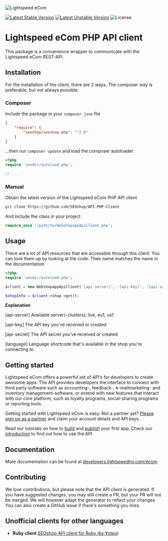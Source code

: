 ![Lightspeed eCom](http://developers.seoshop.com/assets/gfx/logo.png)

[![Latest Stable Version](http://img.shields.io/packagist/v/seoshop/seoshop-php.svg)](https://packagist.org/packages/seoshop/seoshop-php)
[![Latest Unstable Version](http://img.shields.io/packagist/vpre/seoshop/seoshop-php.svg)](https://packagist.org/packages/seoshop/seoshop-php)
![License](http://img.shields.io/badge/license-MIT-green.svg)

# Lightspeed eCom PHP API client
This package is a convenience wrapper to communicate with the Lightspeed eCom REST-API.

## Installation
For the installation of the client, there are 2 ways. The composer way is preferable, but not always possible.

### Composer
Include the package in your `composer.json` file
``` json
{
    "require": {
        "seoshop/seoshop-php": "^2.0"
    }
}
```

...then run `composer update` and load the composer autoloader:

``` php
<?php
require 'vendor/autoload.php';

// ...
```

### Manual
Obtain the latest version of the Lightspeed eCom PHP API client
``` bash
git clone https://github.com/SEOshop/API-PHP-Client
```

And include the class in your project
``` php
require_once '/path/to/WebshopappApiClient.php';
```

## Usage
There are a lot of API resources that are accessible through this client. You can look them up by looking at the code. Their name matches the name in the documentation.

``` php
<?php
require 'vendor/autoload.php';

$client = new WebshopappApiClient('[api-server]', '[api-key]', '[api-secret]', '[language]');

$shopInfo = $client->shop->get();
```

__Explanation__

[api-server]
Available server(-clusters): live, eu1, us1

[api-key]
The API key you've received or created

[api-secret]
The API secret you've received or created

[language]
Language shortcode that's available in the shop you're connecting to

## Getting started
Lightspeed eCom offers a powerful set of API’s for developers to create awesome apps. The API provides developers the interface to connect with third party software such as accounting-, feedback-, e-mailmarketing- and inventory management-software, or extend with new features that interact with our core platform, such as loyalty programs, social-sharing programs or reporting tools.

Getting started with Lightspeed eCom is easy. Not a partner yet? [Please sign up as a partner](https://www.lightspeedhq.com/partners/) and claim your account details and API keys.

Read our tutorials on how to [build](http://developers.lightspeedhq.com/ecom/tutorials/build-an-app/) and [publish](http://developers.lightspeedhq.com/ecom/tutorials/publish-an-app/) your first app. Check our [introduction](http://developers.lightspeedhq.com/ecom/introduction/introduction/) to find out how to use the API

## Documentation
More documentation can be found at [developers.lightspeedhq.com/ecom](http://developers.lightspeedhq.com/ecom)

## Contributing
We love contributions, but please note that the API client is generated. If you have suggested changes, you may still create a PR, but your PR will not be merged. We will however adapt the generator to reflect your changes. You can also create a GitHub issue if there's something you miss.

## Unofficial clients for other languages
- **Ruby client** [SEOshop API client for Ruby (by Yotpo)](https://github.com/YotpoLtd/seoshop-api)
